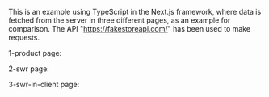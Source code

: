 This is an example using TypeScript in the Next.js framework, where data is fetched from the server in three different pages, as an example for comparison.
The API "https://fakestoreapi.com/" has been used to make requests.

1-product page:





2-swr page:






3-swr-in-client page:
